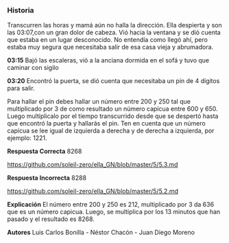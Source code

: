 ### Historia

Transcurren las horas y mamá aún no halla la dirección. Ella despierta y son las 03:07,con un gran dolor de cabeza. Vió hacia la ventana y se dió cuenta que estaba en un lugar desconocido. No entendía como llegó ahí, pero estaba muy segura que necesitaba salir de esa casa vieja y abrumadora.

**03:15** Bajó las escaleras, vió a la anciana dormida en el sofá y tuvo que caminar con sigilo

**03:20** Encontró la puerta, se dió cuenta que necesitaba un pin de 4 dígitos para salir.

Para hallar el pin debes hallar un número entre 200 y 250 tal que multiplicado por 3 de como resultado un número capícua entre 600 y 650. Luego multiplicalo por el tiempo transcurrido desde que se despertó hasta que encontró la puerta y hallarás el pin. Ten en cuenta que un número capícua se lee igual de izquierda a derecha y de derecha a izquierda, por ejemplo: 1221.

**Respuesta Correcta** 8268

https://github.com/soleil-zero/ella_GN/blob/master/5/5.3.md

**Respuesta Incorrecta**  8288

https://github.com/soleil-zero/ella_GN/blob/master/5/5.2.md


**Explicación** El número entre 200 y 250 es 212, multiplicado por 3 da 636 que es un número capicua. Luego, se multiplica por los 13 minutos que han pasado y el resultado es 8268.

**Autores** Luis Carlos Bonilla - Néstor Chacón - Juan Diego Moreno
